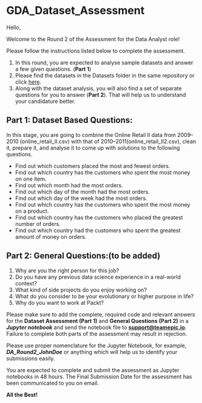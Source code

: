 # GDA_Dataset_Assessment
Hello,

Welcome to the Round 2 of the Assessment for the Data Analyst role!

Please follow the instructions listed below to complete the assessment.

1. In this round, you are expected to analyse sample datasets and answer a few given questions. (**Part 1**)
2. Please find the datasets in the Datasets folder in the same repository or click [here](https://github.com/TeamEpicProjects/GDA_Dataset_Assessment/tree/main/Datasets).
3. Along with the dataset analysis, you will also find a set of separate questions for you to answer (**Part 2**). That will help us to understand your candidature better.

## Part 1: Dataset Based Questions:

In this stage, you are going to combine the Online Retail II data from 2009–2010 (online\_retail\_II.csv) with that of 2010–2011(online\_retail\_II2.csv), clean it, prepare it, and analyse it to come up with solutions to the following questions.

- Find out which customers placed the most and fewest orders.
- Find out which country has the customers who spent the most money on one item.
- Find out which month had the most orders.
- Find out which day of the month had the most orders.
- Find out which day of the week had the most orders.
- Find out which country has the customers who spent the most money on a product.
- Find out which country has the customers who placed the greatest number of orders.
- Find out which country had the customers who spent the greatest amount of money on orders.

## Part 2: General Questions:(to be added)

1. Why are you the right person for this job?
2. Do you have any previous data science experience in a real-world context?
3. What kind of side projects do you enjoy working on?
4. What do you consider to be your evolutionary or higher purpose in life?
5. Why do you want to work at Packt?

Please make sure to add the complete, required code and relevant answers for the **Dataset Assessment (Part 1)** and **General Questions (Part 2)** in a ***Jupyter notebook*** and send the notebook file to **support@teamepic.io**. Failure to complete both parts of the assessment may result in rejection.

Please use proper nomenclature for the Jupyter Notebook, for example, ***DA\_Round2\_JohnDoe*** or anything which will help us to identify your submissions easily.

You are expected to complete and submit the assessment as Jupyter notebooks in 48 hours. The Final Submission Date for the assessment has been communicated to you on email.

**All the Best!**
